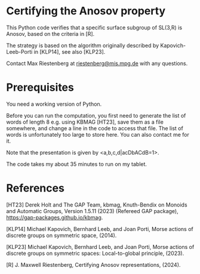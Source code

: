 # Certifying the Anosov property

This Python code verifies that a specific surface subgroup of SL(3,R) is Anosov, based on the criteria in [R].

The strategy is based on the algorithm originally described by Kapovich-Leeb-Porti in [KLP14], see also [KLP23].

Contact Max Riestenberg at riestenberg@mis.mpg.de with any questions.


# Prerequisites

You need a working version of Python.

Before you can run the computation, you first need to generate the list of words of length 8 e.g. using KBMAG [HT23], save them as a file somewhere, and change a line in the code to access that file. The list of words is unfortunately too large to store here. You can also contact me for it.

Note that the presentation is given by <a,b,c,d|acDbACdB=1>.

The code takes my about 35 minutes to run on my tablet.

# References
[HT23] Derek Holt and The GAP Team, kbmag, Knuth-Bendix on Monoids and Automatic Groups, Version 1.5.11 (2023)
(Refereed GAP package), https://gap-packages.github.io/kbmag.

[KLP14] Michael Kapovich, Bernhard Leeb, and Joan Porti, Morse actions of discrete groups on symmetric space, (2014).

[KLP23] Michael Kapovich, Bernhard Leeb, and Joan Porti, Morse actions of discrete groups on symmetric spaces: Local-to-global principle, (2023).

[R] J. Maxwell Riestenberg, Certifying Anosov representations, (2024).


